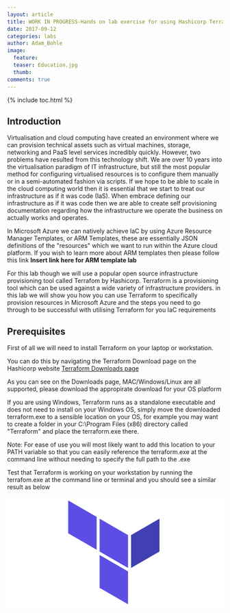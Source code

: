 ```yaml
---
layout: article
title: WORK IN PROGRESS-Hands on lab exercise for using Hashicorp Terraform with Microsoft Azure
date: 2017-09-12
categories: labs
author: Adam_Bohle
image:
  feature: 
  teaser: Education.jpg
  thumb: 
comments: true
---
```


{% include toc.html %}

## Introduction

Virtualisation and cloud computing have created an environment where we can provision technical assets such as virtual machines, storage, networking and PaaS level services incredibly quickly. However, two problems have resulted from this technology shift. We are over 10 years into the virtualisation paradigm of IT infrastructure, but still the most popular method for configuring virtualised resources is to configure them manually or in a semi-automated fashion via scripts. If we hope to be able to scale in the cloud computing world then it is essential that we start to treat our infrastructure as if it was code (IaS). When embrace defining our infrastructure as if it was code then we are able to create self provisioning documentation regarding how the infrastructure we operate the business on actually works and operates. 

In Microsoft Azure we can natively achieve IaC by using Azure Resource Manager Templates, or ARM Templates, these are essentially JSON definitions of the "resources" which we want to run within the Azure cloud platform. If you wish to learn more about ARM templates then please follow this link **Insert link here for ARM template lab**

For this lab though we will use a popular open source infrastructure provisioning tool called Terrafom by Hashicorp. Terraform is a provisioning tool which can be used against a wide variety of infrastructure providers. in this lab we will show you how you can use Terraform to specifically provision resources in Microsoft Azure and the steps you need to go through to be successful with utilising Terraform for you IaC requirements

## Prerequisites

First of all we will need to install Terraform on your laptop or workstation. 

You can do this by navigating the Terraform Download page on the Hashicorp website [Terraform Downloads page](https://www.terraform.io/downloads.html)

As you can see on the Downloads page, MAC/Windows/Linux are all supported, please download the appropirate download for your OS platform

If you are using Windows, Terraform runs as a standalone executable and does not need to install on your Windows OS, simply move the downloaded terraform.exe to a sensible location on your OS, for example you may want to create a folder in your C:\Program Files (x86) directory called "Terraform" and place the terraform.exe there.

Note: For ease of use you will most likely want to add this location to your PATH variable so that you can easily reference the terraform.exe at the command line without needing to specify the full path to the .exe

Test that Terraform is working on your workstation by running the terrafom.exe at the command line or terminal and you should see a similar result as below

![](/images/Terraform.png)